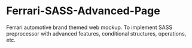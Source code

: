 # Ferrari-SASS-Advanced-Page
 Ferrari automotive brand themed web mockup. To implement SASS preprocessor with advanced features, conditional structures, operations, etc.
